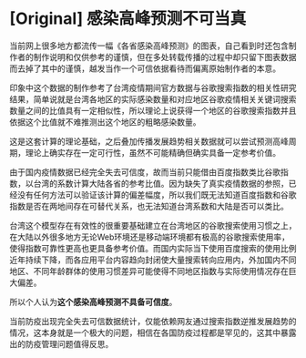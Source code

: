 # [Original] 感染高峰预测不可当真


当前网上很多地方都流传一幅《各省感染高峰预测》的图表，自己看到时还包含制作者的制作说明和仅供参考的谨慎，但在多处转载传播的过程中却只留下图表数据而去掉了其中的谨慎，越发当作一个可信依据看待而偏离原始制作者的本意。

印象中这个数据的制作参考了台湾疫情期间官方数据与谷歌搜索指数的相关性研究结果，简单说就是台湾各地区的实际感染数量和对应地区谷歌疫情相关关键词搜索数量之间的比值具有一定相似性，所以理论上说获得一个地区的谷歌搜索指数并且依据这个比值就不难推测出这个地区的粗略感染数量。

这是这套计算的理论基础，之后叠加传播发展趋势相关数据就可以尝试预测高峰周期，理论上确实存在一定可行性，虽然不可能精确但确实具备一定参考价值。

由于国内疫情数据已经完全失去可信度，故而当前只能借由百度指数类比谷歌指数，以台湾的系数计算大陆各省的参考比值。因为缺失了真实疫情数据的参照，已经没有任何方法可以验证该计算的偏差幅度，所以我们既无法知道百度指数和谷歌指数是否在两地间存在可替代关系，也无法知道台湾系数和大陆是否可以类比。

台湾这个模型存在有效性的很重要基础建立在台湾地区的谷歌搜索使用习惯之上，在大陆以外很多地方无论Web环境还是移动端环境都有极高的谷歌搜索使用率，使得指数可靠性更高也更具备参考价值。而国内实际当下使用百度搜索的使用比例近年持续下降，而各应用平台内容趋向封闭使大量搜索转向应用内，外加国内不同地区、不同年龄群体的使用习惯差异可能使得不同地区指数与实际使用情况存在巨大偏差。

所以个人认为**这个感染高峰预测不具备可信度**。

当前防疫出现完全失去可信数据统计，仅能依赖网友通过搜索指数逆推发展趋势的情况，这本身就是一个极大的问题，相信在各国防疫过程都是罕见的，这其中暴露出的防疫管理问题值得反思。
